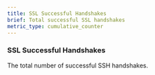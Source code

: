 ```yaml
---
title: SSL Successful Handshakes
brief: Total successful SSL handshakes
metric_type: cumulative_counter
---
```

### SSL Successful Handshakes
The total number of successful SSH handshakes.
